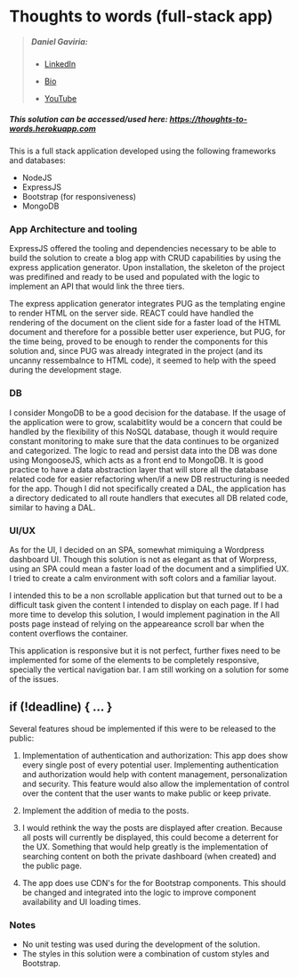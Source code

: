 # Thoughts to words (full-stack app)

> ##### Daniel Gaviria:
> - [LinkedIn](https://www.linkedin.com/in/daniel-gaviria-dev/)
>
> - [Bio](https://www.danielgaviria.net/artist/daniel-gaviria/)
>
> - [YouTube](https://www.youtube.com/@gavirialive)

##### This solution can be accessed/used here: https://thoughts-to-words.herokuapp.com 

This is a full stack application developed using the following frameworks and databases:

- NodeJS
- ExpressJS
- Bootstrap (for responsiveness)
- MongoDB

### App Architecture and tooling

ExpressJS offered the tooling and dependencies necessary to be able to build the solution to create a blog app with CRUD capabilities by using the express application generator. Upon installation, the skeleton of the project was predifined and ready to be used and populated with the logic to implement an API that would link the three tiers.

The express application generator integrates PUG as the  templating engine to render HTML on the server side. REACT could have handled the rendering of the document on the client side for a faster load of the HTML document and therefore for a possible better user experience, but PUG, for the time being, proved to be enough to render the components for this solution and, since PUG was already integrated in the project (and its uncanny ressembalnce to HTML code), it seemed to help with the speed during the development stage. 

### DB

I consider MongoDB to be a good decision for the database. If the usage of the application were to grow, scalabitlity would be a concern that could be handled by the flexibility of this NoSQL database, though it would require constant monitoring to make sure that the data continues to be organized and categorized. The logic to read and persist data into the DB was done using MongooseJS, which acts as a front end to MongoDB. It is good practice to have a data abstraction layer that will store all the database related code for easier refactoring when/if a new DB restructuring is needed for the app. Though I did not specifically created a DAL, the application has a directory dedicated to all route handlers that executes all DB related code, similar to having a DAL.

### UI/UX

As for the UI, I decided on an SPA, somewhat mimiquing a Wordpress dashboard UI. Though this solution is not as elegant as that of Worpress, using an SPA could mean a faster load of the document and a simplified UX. I tried to create a calm environment with soft colors and a familiar layout.

I intended this to be a non scrollable application but that turned out to be a difficult task given the content I intended to display on each page. If I had more time to develop this solution, I would implement pagination in the All posts page instead of relying on the appeareance scroll bar when the content overflows the container.

This application is responsive but it is not perfect, further fixes need to be implemented for some of the elements to be completely responsive, specially the vertical navigation bar. I am still working on a solution for some of the issues.

## if (!deadline) { ... }

Several features shoud be implemented if this were to be released to the public:

1. Implementation of authentication and authorization: This app does show every single post of every potential user. Implementing  authentication and authorization would help with content management, personalization and security. This feature would also allow the implementation of control over the content that the user wants to make public or keep private.  

2. Implement the addition of media to the posts.

3. I would rethink the way the posts are displayed after creation. Because all posts will currently be displayed, this could become a deterrent for the UX. Something that would help greatly is the implementation of searching content on both the private dashboard (when created) and the public page.

4. The app does use CDN's for the for Bootstrap components. This should be changed and integrated into the logic to improve component availability and UI loading times.

### Notes

- No unit testing was used during the development of the solution.
- The styles in this solution were a combination of custom styles and Bootstrap.




